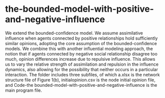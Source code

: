 # the-bounded-model-with-positive-and-negative-influence
We extend the bounded-confidence model. We assume assimilative influence when agents connected by positive relationships hold sufficiently similar opinions, adopting the core assumption of the bounded-confidence models. We combine this with another influential modeling approach, the notion that if agents connected by negative social relationship disagree too much, opinion differences increase due to repulsive influence. This allows us to vary the relative strength of assimilation and repulsion in the influence dynamics, also allowing for the possibility that neither occurs in a particular interaction.
The folder includes three subfiles, of which a.xlsx is the network structure file of Figure 1(b), initialopinion.csv is the node initial opinion file, and Code-the bounded-model-with-positive-and-negative-influence is the main program file.
